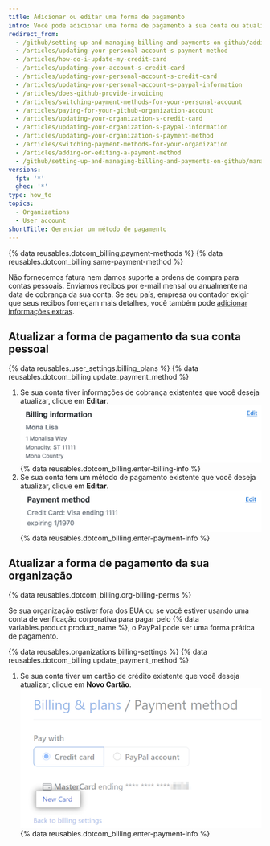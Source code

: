 ```yaml
---
title: Adicionar ou editar uma forma de pagamento
intro: Você pode adicionar uma forma de pagamento à sua conta ou atualizar a forma atual a qualquer momento.
redirect_from:
  - /github/setting-up-and-managing-billing-and-payments-on-github/adding-or-editing-a-payment-method
  - /articles/updating-your-personal-account-s-payment-method
  - /articles/how-do-i-update-my-credit-card
  - /articles/updating-your-account-s-credit-card
  - /articles/updating-your-personal-account-s-credit-card
  - /articles/updating-your-personal-account-s-paypal-information
  - /articles/does-github-provide-invoicing
  - /articles/switching-payment-methods-for-your-personal-account
  - /articles/paying-for-your-github-organization-account
  - /articles/updating-your-organization-s-credit-card
  - /articles/updating-your-organization-s-paypal-information
  - /articles/updating-your-organization-s-payment-method
  - /articles/switching-payment-methods-for-your-organization
  - /articles/adding-or-editing-a-payment-method
  - /github/setting-up-and-managing-billing-and-payments-on-github/managing-your-github-billing-settings/adding-or-editing-a-payment-method
versions:
  fpt: '*'
  ghec: '*'
type: how_to
topics:
  - Organizations
  - User account
shortTitle: Gerenciar um método de pagamento
---
```


{% data reusables.dotcom_billing.payment-methods %} {% data reusables.dotcom_billing.same-payment-method %}

Não fornecemos fatura nem damos suporte a ordens de compra para contas pessoais. Enviamos recibos por e-mail mensal ou anualmente na data de cobrança da sua conta. Se seu país, empresa ou contador exigir que seus recibos forneçam mais detalhes, você também pode [adicionar informações extras](/articles/adding-information-to-your-personal-account-s-receipts).

## Atualizar a forma de pagamento da sua conta pessoal

{% data reusables.user_settings.billing_plans %}
{% data reusables.dotcom_billing.update_payment_method %}
1. Se sua conta tiver informações de cobrança existentes que você deseja atualizar, clique em **Editar**. ![Botão de Cobrança de novo cartão](/assets/images/help/billing/billing-information-edit-button.png)
{% data reusables.dotcom_billing.enter-billing-info %}
1. Se sua conta tem um método de pagamento existente que você deseja atualizar, clique em **Editar**. ![Botão de Cobrança de novo cartão](/assets/images/help/billing/billing-payment-method-edit-button.png)
{% data reusables.dotcom_billing.enter-payment-info %}

## Atualizar a forma de pagamento da sua organização

{% data reusables.dotcom_billing.org-billing-perms %}

Se sua organização estiver fora dos EUA ou se você estiver usando uma conta de verificação corporativa para pagar pelo {% data variables.product.product_name %}, o PayPal pode ser uma forma prática de pagamento.

{% data reusables.organizations.billing-settings %}
{% data reusables.dotcom_billing.update_payment_method %}
1. Se sua conta tiver um cartão de crédito existente que você deseja atualizar, clique em **Novo Cartão**. ![Botão de Cobrança de novo cartão](/assets/images/help/billing/billing-new-card-button.png)
{% data reusables.dotcom_billing.enter-payment-info %}

